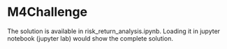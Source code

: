 # M4Challenge
The solution is available in risk_return_analysis.ipynb. Loading it in jupyter notebook (jupyter lab) would show the complete solution.
